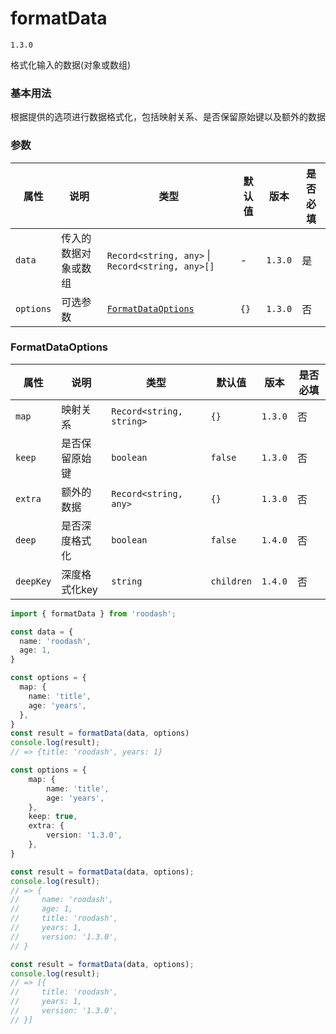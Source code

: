 # formatData

`1.3.0`

格式化输入的数据(对象或数组)

### 基本用法
根据提供的选项进行数据格式化，包括映射关系、是否保留原始键以及额外的数据

### 参数

| 属性        | 说明         | 类型                                               | 默认值  | 版本      | 是否必填 |
|-----------|------------|--------------------------------------------------|------|---------|------|
| `data`    | 传入的数据对象或数组 | `Record<string, any>` \| `Record<string, any>[]` | -    | `1.3.0` | 是    |
| `options` | 可选参数       | [`FormatDataOptions`](#formatdataoptions)        | `{}` | `1.3.0` | 否    |


### FormatDataOptions
| 属性        | 说明       | 类型                       | 默认值        | 版本      | 是否必填 |
|-----------|----------|--------------------------|------------|---------|------|
| `map`     | 映射关系     | `Record<string, string>` | `{}`       | `1.3.0` | 否    |
| `keep`    | 是否保留原始键  | `boolean`                | `false`    | `1.3.0` | 否    |
| `extra`   | 额外的数据    | `Record<string, any>`    | `{}`       | `1.3.0` | 否    |
| `deep`    | 是否深度格式化  | `boolean`                | `false`    | `1.4.0` | 否    |
| `deepKey` | 深度格式化key | `string`                 | `children` | `1.4.0` | 否    |

```typescript
import { formatData } from 'roodash';

const data = {
  name: 'roodash',
  age: 1,
}

const options = {
  map: {
    name: 'title',
    age: 'years',
  },
}
const result = formatData(data, options)
console.log(result);
// => {title: 'roodash', years: 1}

const options = {
    map: {
        name: 'title',
        age: 'years',
    },
    keep: true,
    extra: {
        version: '1.3.0',
    },
}

const result = formatData(data, options);
console.log(result);
// => {
//     name: 'roodash',
//     age: 1,
//     title: 'roodash',
//     years: 1,
//     version: '1.3.0',
// }

const result = formatData(data, options);
console.log(result);
// => [{
//     title: 'roodash',
//     years: 1,
//     version: '1.3.0',
// }]
```